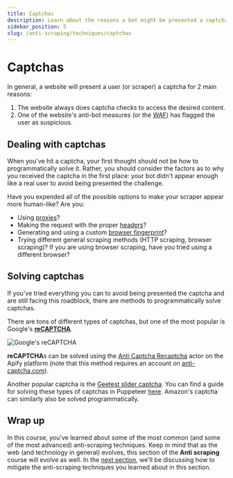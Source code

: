 ```yaml
---
title: Captchas
description: Learn about the reasons a bot might be presented a captcha, the best ways to avoid captchas in the first place, and how to programmatically solve them.
sidebar_position: 5
slug: /anti-scraping/techniques/captchas
---
```


# [](#captchas) Captchas

In general, a website will present a user (or scraper) a captcha for 2 main reasons:

1. The website always does captcha checks to access the desired content.
2. One of the website's anti-bot measures (or the [WAF](./firewalls.md)) has flagged the user as suspicious.

## [](#dealing-with-captchas) Dealing with captchas

When you've hit a captcha, your first thought should not be how to programmatically solve it. Rather, you should consider the factors as to why you received the captcha in the first place: your bot didn't appear enough like a real user to avoid being presented the challenge.

Have you expended all of the possible options to make your scraper appear more human-like? Are you:

- Using [proxies](../mitigation/proxies.md)?
- Making the request with the proper [headers](../../concepts/http_headers.md)?
- Generating and using a custom [browser fingerprint](./fingerprinting.md)?
- Trying different general scraping methods (HTTP scraping, browser scraping)? If you are using browser scraping, have you tried using a different browser?

## [](#solving-captchas) Solving captchas

If you've tried everything you can to avoid being presented the captcha and are still facing this roadblock, there are methods to programmatically solve captchas.

There are tons of different types of captchas, but one of the most popular is Google's [**reCAPTCHA**](https://www.google.com/recaptcha/about/).

![Google's reCAPTCHA](https://miro.medium.com/max/1400/1*4NhFKMxr-qXodjYpxtiE0w.gif)

**reCAPTCHA**s can be solved using the [Anti Captcha Recaptcha](https://apify.com/petr_cermak/anti-captcha-recaptcha) actor on the Apify platform (note that this method requires an account on [anti-captcha.com](https://anti-captcha.com)).

Another popular captcha is the [Geetest slider captcha](https://www.geetest.com/en/demo). You can find a guide for solving these types of captchas in Puppeteer [here](https://scraperbox.com/blog/solving-a-geetest-slider-captcha-with-puppeteer). Amazon's captcha can similarly also be solved programmatically.

## Wrap up

In this course, you've learned about some of the most common (and some of the most advanced) anti-scraping techniques. Keep in mind that as the web (and technology in general) evolves, this section of the **Anti scraping** course will evolve as well. In the [next section](../mitigation/index.md), we'll be discussing how to mitigate the anti-scraping techniques you learned about in this section.

